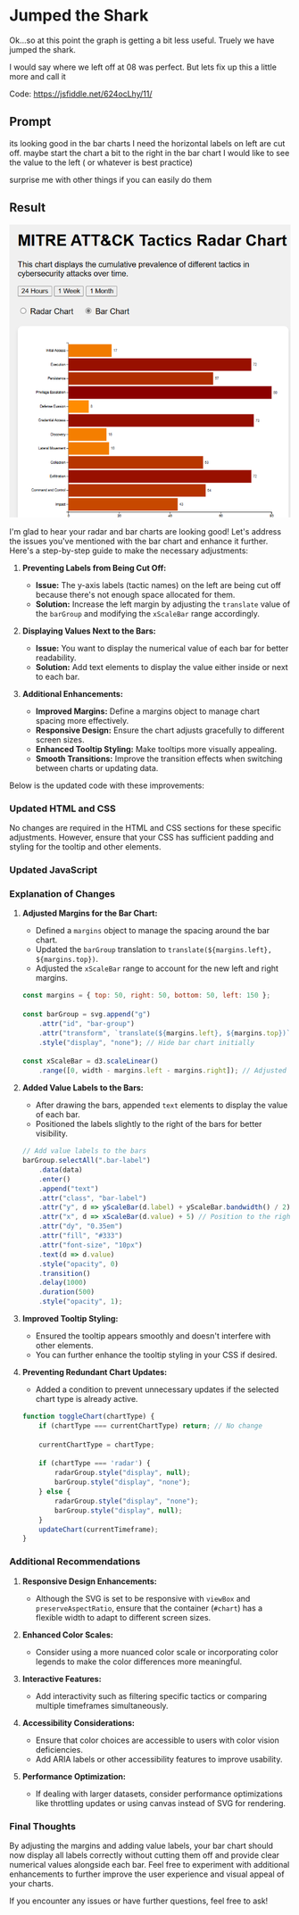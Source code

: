 # Jumped the Shark

Ok...so at this point the graph is getting a bit less useful.  Truely we have jumped the shark.

I would say where we left off at 08 was perfect.  But lets fix up this a little more and call it

Code: https://jsfiddle.net/624ocLhy/11/


## Prompt



its looking good
in the bar charts I need
the horizontal labels on left are cut off.  maybe start the chart a bit to the right
in the bar chart I would like to see the value to the left ( or whatever is best practice)

surprise me with other things if you can easily do them


## Result
![Result](radar11.PNG)

 I'm glad to hear your radar and bar charts are looking good! Let's address the issues you've mentioned with the bar chart and enhance it further. Here's a step-by-step guide to make the necessary adjustments:

1. **Preventing Labels from Being Cut Off:**
   - **Issue:** The y-axis labels (tactic names) on the left are being cut off because there's not enough space allocated for them.
   - **Solution:** Increase the left margin by adjusting the `translate` value of the `barGroup` and modifying the `xScaleBar` range accordingly.

2. **Displaying Values Next to the Bars:**
   - **Issue:** You want to display the numerical value of each bar for better readability.
   - **Solution:** Add text elements to display the value either inside or next to each bar.

3. **Additional Enhancements:**
   - **Improved Margins:** Define a margins object to manage chart spacing more effectively.
   - **Responsive Design:** Ensure the chart adjusts gracefully to different screen sizes.
   - **Enhanced Tooltip Styling:** Make tooltips more visually appealing.
   - **Smooth Transitions:** Improve the transition effects when switching between charts or updating data.

Below is the updated code with these improvements:

### Updated HTML and CSS
No changes are required in the HTML and CSS sections for these specific adjustments. However, ensure that your CSS has sufficient padding and styling for the tooltip and other elements.

### Updated JavaScript
 

### Explanation of Changes

1. **Adjusted Margins for the Bar Chart:**
   - Defined a `margins` object to manage the spacing around the bar chart.
   - Updated the `barGroup` translation to `translate(${margins.left}, ${margins.top})`.
   - Adjusted the `xScaleBar` range to account for the new left and right margins.

   ```javascript
   const margins = { top: 50, right: 50, bottom: 50, left: 150 };

   const barGroup = svg.append("g")
       .attr("id", "bar-group")
       .attr("transform", `translate(${margins.left}, ${margins.top})`)
       .style("display", "none"); // Hide bar chart initially

   const xScaleBar = d3.scaleLinear()
       .range([0, width - margins.left - margins.right]); // Adjusted for margins
   ```

2. **Added Value Labels to the Bars:**
   - After drawing the bars, appended `text` elements to display the value of each bar.
   - Positioned the labels slightly to the right of the bars for better visibility.

   ```javascript
   // Add value labels to the bars
   barGroup.selectAll(".bar-label")
       .data(data)
       .enter()
       .append("text")
       .attr("class", "bar-label")
       .attr("y", d => yScaleBar(d.label) + yScaleBar.bandwidth() / 2)
       .attr("x", d => xScaleBar(d.value) + 5) // Position to the right of the bar
       .attr("dy", "0.35em")
       .attr("fill", "#333")
       .attr("font-size", "10px")
       .text(d => d.value)
       .style("opacity", 0)
       .transition()
       .delay(1000)
       .duration(500)
       .style("opacity", 1);
   ```

3. **Improved Tooltip Styling:**
   - Ensured the tooltip appears smoothly and doesn't interfere with other elements.
   - You can further enhance the tooltip styling in your CSS if desired.

4. **Preventing Redundant Chart Updates:**
   - Added a condition to prevent unnecessary updates if the selected chart type is already active.

   ```javascript
   function toggleChart(chartType) {
       if (chartType === currentChartType) return; // No change

       currentChartType = chartType;

       if (chartType === 'radar') {
           radarGroup.style("display", null);
           barGroup.style("display", "none");
       } else {
           radarGroup.style("display", "none");
           barGroup.style("display", null);
       }
       updateChart(currentTimeframe);
   }
   ```

### Additional Recommendations

1. **Responsive Design Enhancements:**
   - Although the SVG is set to be responsive with `viewBox` and `preserveAspectRatio`, ensure that the container (`#chart`) has a flexible width to adapt to different screen sizes.

2. **Enhanced Color Scales:**
   - Consider using a more nuanced color scale or incorporating color legends to make the color differences more meaningful.

3. **Interactive Features:**
   - Add interactivity such as filtering specific tactics or comparing multiple timeframes simultaneously.

4. **Accessibility Considerations:**
   - Ensure that color choices are accessible to users with color vision deficiencies.
   - Add ARIA labels or other accessibility features to improve usability.

5. **Performance Optimization:**
   - If dealing with larger datasets, consider performance optimizations like throttling updates or using canvas instead of SVG for rendering.

### Final Thoughts

By adjusting the margins and adding value labels, your bar chart should now display all labels correctly without cutting them off and provide clear numerical values alongside each bar. Feel free to experiment with additional enhancements to further improve the user experience and visual appeal of your charts.

If you encounter any issues or have further questions, feel free to ask!